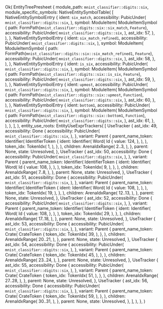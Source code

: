 Ok(
    EntityTreePresheet {
        module_path: `mnist_classifier::digits::six`,
        module_specific_symbols: NativeEntitySymbolTable(
            [
                NativeEntitySymbolEntry {
                    ident: `six_match`,
                    accessibility: PubicUnder(
                        `mnist_classifier::digits::six`,
                    ),
                    symbol: ModuleItem(
                        ModuleItemSymbol {
                            path: FormPath(`mnist_classifier::digits::six::six_match`, `Feature`),
                            accessibility: PubicUnder(
                                `mnist_classifier::digits::six`,
                            ),
                            ast_idx: 57,
                        },
                    ),
                },
                NativeEntitySymbolEntry {
                    ident: `six_match_refined1`,
                    accessibility: PubicUnder(
                        `mnist_classifier::digits::six`,
                    ),
                    symbol: ModuleItem(
                        ModuleItemSymbol {
                            path: FormPath(`mnist_classifier::digits::six::six_match_refined1`, `Feature`),
                            accessibility: PubicUnder(
                                `mnist_classifier::digits::six`,
                            ),
                            ast_idx: 58,
                        },
                    ),
                },
                NativeEntitySymbolEntry {
                    ident: `is_six`,
                    accessibility: PubicUnder(
                        `mnist_classifier::digits::six`,
                    ),
                    symbol: ModuleItem(
                        ModuleItemSymbol {
                            path: FormPath(`mnist_classifier::digits::six::is_six`, `Feature`),
                            accessibility: PubicUnder(
                                `mnist_classifier::digits::six`,
                            ),
                            ast_idx: 59,
                        },
                    ),
                },
                NativeEntitySymbolEntry {
                    ident: `upmost`,
                    accessibility: PubicUnder(
                        `mnist_classifier::digits::six`,
                    ),
                    symbol: ModuleItem(
                        ModuleItemSymbol {
                            path: FormPath(`mnist_classifier::digits::six::upmost`, `Function`),
                            accessibility: PubicUnder(
                                `mnist_classifier::digits::six`,
                            ),
                            ast_idx: 60,
                        },
                    ),
                },
                NativeEntitySymbolEntry {
                    ident: `bottom1`,
                    accessibility: PubicUnder(
                        `mnist_classifier::digits::six`,
                    ),
                    symbol: ModuleItem(
                        ModuleItemSymbol {
                            path: FormPath(`mnist_classifier::digits::six::bottom1`, `Function`),
                            accessibility: PubicUnder(
                                `mnist_classifier::digits::six`,
                            ),
                            ast_idx: 61,
                        },
                    ),
                },
            ],
        ),
        entity_use_roots: EntityUseExprTrackers(
            [
                UseTracker {
                    ast_idx: 49,
                    accessibility: Done {
                        accessibility: PubicUnder(
                            `mnist_classifier::digits::six`,
                        ),
                    },
                    variant: Parent {
                        parent_name_token: Identifier(
                            IdentifierToken {
                                ident: Identifier(
                                    Word(
                                        Id {
                                            value: 124,
                                        },
                                    ),
                                ),
                                token_idx: TokenIdx(
                                    1,
                                ),
                            },
                        ),
                        children: ArenaIdxRange(
                            2..3,
                        ),
                    },
                    parent: None,
                    state: Unresolved,
                },
                UseTracker {
                    ast_idx: 50,
                    accessibility: Done {
                        accessibility: PubicUnder(
                            `mnist_classifier::digits::six`,
                        ),
                    },
                    variant: Parent {
                        parent_name_token: Identifier(
                            IdentifierToken {
                                ident: Identifier(
                                    Word(
                                        Id {
                                            value: 108,
                                        },
                                    ),
                                ),
                                token_idx: TokenIdx(
                                    9,
                                ),
                            },
                        ),
                        children: ArenaIdxRange(
                            7..8,
                        ),
                    },
                    parent: None,
                    state: Unresolved,
                },
                UseTracker {
                    ast_idx: 51,
                    accessibility: Done {
                        accessibility: PubicUnder(
                            `mnist_classifier::digits::six`,
                        ),
                    },
                    variant: Parent {
                        parent_name_token: Identifier(
                            IdentifierToken {
                                ident: Identifier(
                                    Word(
                                        Id {
                                            value: 108,
                                        },
                                    ),
                                ),
                                token_idx: TokenIdx(
                                    19,
                                ),
                            },
                        ),
                        children: ArenaIdxRange(
                            12..13,
                        ),
                    },
                    parent: None,
                    state: Unresolved,
                },
                UseTracker {
                    ast_idx: 52,
                    accessibility: Done {
                        accessibility: PubicUnder(
                            `mnist_classifier::digits::six`,
                        ),
                    },
                    variant: Parent {
                        parent_name_token: Identifier(
                            IdentifierToken {
                                ident: Identifier(
                                    Word(
                                        Id {
                                            value: 108,
                                        },
                                    ),
                                ),
                                token_idx: TokenIdx(
                                    29,
                                ),
                            },
                        ),
                        children: ArenaIdxRange(
                            17..18,
                        ),
                    },
                    parent: None,
                    state: Unresolved,
                },
                UseTracker {
                    ast_idx: 53,
                    accessibility: Done {
                        accessibility: PubicUnder(
                            `mnist_classifier::digits::six`,
                        ),
                    },
                    variant: Parent {
                        parent_name_token: Crate(
                            CrateToken {
                                token_idx: TokenIdx(
                                    39,
                                ),
                            },
                        ),
                        children: ArenaIdxRange(
                            20..21,
                        ),
                    },
                    parent: None,
                    state: Unresolved,
                },
                UseTracker {
                    ast_idx: 54,
                    accessibility: Done {
                        accessibility: PubicUnder(
                            `mnist_classifier::digits::six`,
                        ),
                    },
                    variant: Parent {
                        parent_name_token: Crate(
                            CrateToken {
                                token_idx: TokenIdx(
                                    45,
                                ),
                            },
                        ),
                        children: ArenaIdxRange(
                            23..24,
                        ),
                    },
                    parent: None,
                    state: Unresolved,
                },
                UseTracker {
                    ast_idx: 55,
                    accessibility: Done {
                        accessibility: PubicUnder(
                            `mnist_classifier::digits::six`,
                        ),
                    },
                    variant: Parent {
                        parent_name_token: Crate(
                            CrateToken {
                                token_idx: TokenIdx(
                                    51,
                                ),
                            },
                        ),
                        children: ArenaIdxRange(
                            27..28,
                        ),
                    },
                    parent: None,
                    state: Unresolved,
                },
                UseTracker {
                    ast_idx: 56,
                    accessibility: Done {
                        accessibility: PubicUnder(
                            `mnist_classifier::digits::six`,
                        ),
                    },
                    variant: Parent {
                        parent_name_token: Crate(
                            CrateToken {
                                token_idx: TokenIdx(
                                    59,
                                ),
                            },
                        ),
                        children: ArenaIdxRange(
                            30..31,
                        ),
                    },
                    parent: None,
                    state: Unresolved,
                },
            ],
        ),
    },
)